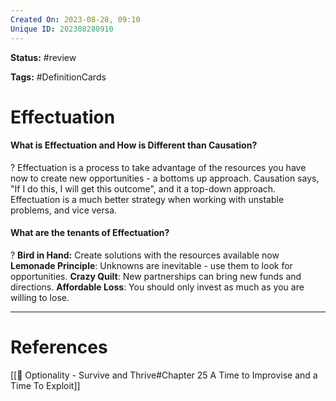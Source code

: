 ```yaml
---
Created On: 2023-08-28, 09:10
Unique ID: 202308280910
---
```

**Status:** #review 

**Tags:** #DefinitionCards 

# Effectuation
#### What is Effectuation and How is Different than Causation?
?
Effectuation is a process to take advantage of the resources you have now to create new opportunities - a bottoms up approach. Causation says, "If I do this, I will get this outcome", and it a top-down approach.
Effectuation is a much better strategy when working with unstable problems, and vice versa. 
<!--SR:!2023-09-02,3,250-->


#### What are the tenants of Effectuation?
?
**Bird in Hand:** Create solutions with the resources available now
**Lemonade Principle**: Unknowns are inevitable - use them to look for opportunities.
**Crazy Quilt**: New partnerships can bring new funds and directions.
**Affordable Loss**: You should only invest as much as you are willing to lose.
<!--SR:!2023-08-31,1,230-->




---
# References
[[📗 Optionality - Survive and Thrive#Chapter 25 A Time to Improvise and a Time To Exploit]]